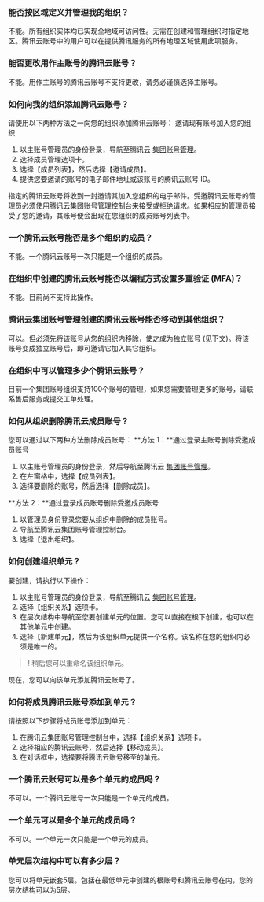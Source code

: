 
### 能否按区域定义并管理我的组织？
不能。所有组织实体均已实现全地域可访问性。无需在创建和管理组织时指定地区。腾讯云账号中的用户可以在提供腾讯服务的所有地理区域使用此项服务。

### 能否更改用作主账号的腾讯云账号？
不能。用作主账号的腾讯云账号不支持更改，请务必谨慎选择主账号。

### 如何向我的组织添加腾讯云账号？
请使用以下两种方法之一向您的组织添加腾讯云账号：
邀请现有账号加入您的组织
1. 以主账号管理员的身份登录，导航至腾讯云 [集团账号管理](https://console.cloud.tencent.com/organization)。
2. 选择成员管理选项卡。
3. 选择【成员列表】，然后选择【邀请成员】。
4. 提供您要邀请的账号的电子邮件地址或该账号的腾讯云账号 ID。

指定的腾讯云账号将收到一封邀请其加入您组织的电子邮件。受邀腾讯云账号的管理员必须使用腾讯云集团账号管理控制台来接受或拒绝请求。如果相应的管理员接受了您的邀请，其账号便会出现在您组织的成员账号列表中。

### 一个腾讯云账号能否是多个组织的成员？
不能。一个腾讯云账号一次只能是一个组织的成员。

### 在组织中创建的腾讯云账号能否以编程方式设置多重验证 (MFA)？
不能。目前尚不支持此操作。

### 腾讯云集团账号管理创建的腾讯云账号能否移动到其他组织？
可以。但必须先将该账号从您的组织内移除，使之成为独立账号 (见下文)。将该账号变成独立账号后，即可邀请它加入其它组织。 

### 在组织中可以管理多少个腾讯云账号？
目前一个集团账号组织支持100个账号的管理，如果您需要管理更多的账号，请联系售后服务或提交工单处理。

### 如何从组织删除腾讯云成员账号？
您可以通过以下两种方法删除成员账号：
**方法 1：**通过登录主账号删除受邀成员账号
1. 以主账号管理员的身份登录，然后导航至腾讯云 [集团账号管理](https://console.cloud.tencent.com/organization)。
2. 在左窗格中，选择【成员列表】。
3. 选择要删除的账号，然后选择【删除成员】。

**方法 2：**通过登录成员账号删除受邀成员账号
1. 以管理员身份登录您要从组织中删除的成员账号。
2. 导航至腾讯云集团账号管理控制台。
3. 选择【退出组织】。

### 如何创建组织单元？
要创建，请执行以下操作：
1. 以主账号管理员的身份登录，导航至腾讯云 [集团账号管理](https://console.cloud.tencent.com/organization)。
2. 选择【组织关系】选项卡。
3. 在层次结构中导航至您要创建单元的位置。您可以直接在根下创建，也可以在其他单元中创建。
4. 选择【新建单元】，然后为该组织单元提供一个名称。该名称在您的组织内必须是唯一的。

>! 稍后您可以重命名该组织单元。

现在，您可以向该单元添加腾讯云账号了。

### 如何将成员腾讯云账号添加到单元？
请按照以下步骤将成员账号添加到单元：
1. 在腾讯云集团账号管理控制台中，选择【组织关系】选项卡。
2. 选择相应的腾讯云账号，然后选择【移动成员】。
3. 在对话框中，选择要将腾讯云账号移至的单元。

### 一个腾讯云账号可以是多个单元的成员吗？
不可以。一个腾讯云账号一次只能是一个单元的成员。

### 一个单元可以是多个单元的成员吗？
不可以。一个单元一次只能是一个单元的成员。

### 单元层次结构中可以有多少层？
您可以将单元嵌套5层。包括在最低单元中创建的根账号和腾讯云账号在内，您的层次结构可以为5层。
